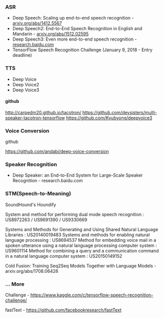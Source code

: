 ### ASR
* Deep Speech: Scaling up end-to-end speech recognition - [arxiv.org/abs/1412.5567](arxiv.org/abs/1412.5567)
* Deep Speech2: End-to-End Speech Recognition in English and Mandarin - [arxiv.org/abs/1512.02595](arxiv.org/abs/1512.02595)
* Deep Speech3: Even more end-to-end speech recognition - [research.baidu.com](research.baidu.com)
* TensorFlow Speech Recognition Challenge  (January 9, 2018 - Entry deadline)

### TTS 
* Deep Voice 
* Deep Voice2
* Deep Voice3


#### github 

http://carpedm20.github.io/tacotron/
https://github.com/devsisters/multi-speaker-tacotron-tensorflow
https://github.com/Kyubyong/deepvoice3


### Voice Conversion 
github 

https://github.com/andabi/deep-voice-conversion 


### Speaker Recognition
* Deep Speaker: an End-to-End System for Large-Scale Speaker Recognition - research.baidu.com


### STM(Speech-to-Meaning)
SoundHound's Houndify 

System and method for performing dual mode speech recognition : US8972263 / US9691390 / US9330669

Systems and Methods for Generating and Using Shared Natural Language Libraries : US20140019483
Systems and methods for enabling natural language processing : US8694537
Method for embedding voice mail in a spoken utterance using a natural language processing computer system : US9601114
Method for combining a query and a communication command in a natural language computer system : US20150149152


Cold Fusion: Training Seq2Seq Models Together with Language Models - arxiv.org/abs/1708.06426


### ... More
Challenge - https://www.kaggle.com/c/tensorflow-speech-recognition-challenge/ 

fastText - https://github.com/facebookresearch/fastText

